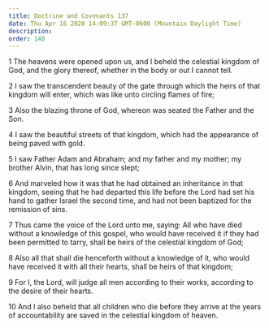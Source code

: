 ```yaml
---
title: Doctrine and Covenants 137
date: Thu Apr 16 2020 14:09:37 GMT-0600 (Mountain Daylight Time)
description: 
order: 140
---
```


<p>
  1 The heavens were opened upon us, and I beheld the celestial kingdom of God,
  and the glory thereof, whether in the body or out I cannot tell.
</p>
<p>
  2 I saw the transcendent beauty of the gate through which the heirs of that
  kingdom will enter, which was like unto circling flames of fire;
</p>
<p>
  3 Also the blazing throne of God, whereon was seated the Father and the Son.
</p>
<p>
  4 I saw the beautiful streets of that kingdom, which had the appearance of
  being paved with gold.
</p>
<p>
  5 I saw Father Adam and Abraham; and my father and my mother; my brother
  Alvin, that has long since slept;
</p>
<p>
  6 And marveled how it was that he had obtained an inheritance in that kingdom,
  seeing that he had departed this life before the Lord had set his hand to
  gather Israel the second time, and had not been baptized for the remission of
  sins.
</p>
<p>
  7 Thus came the voice of the Lord unto me, saying: All who have died without a
  knowledge of this gospel, who would have received it if they had been
  permitted to tarry, shall be heirs of the celestial kingdom of God;
</p>
<p>
  8 Also all that shall die henceforth without a knowledge of it, who would have
  received it with all their hearts, shall be heirs of that kingdom;
</p>
<p>
  9 For I, the Lord, will judge all men according to their works, according to
  the desire of their hearts.
</p>
<p>
  10 And I also beheld that all children who die before they arrive at the years
  of accountability are saved in the celestial kingdom of heaven.
</p>
